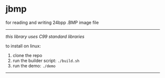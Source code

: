 # jbmp

for reading and writing 24bpp .BMP image file

--------------------------------------------------------------------------------

_this library uses C99 standard libraries_

to install on linux:

1. clone the repo
2. run the builder script: `./build.sh`
3. run the demo: `./demo`

--------------------------------------------------------------------------------

